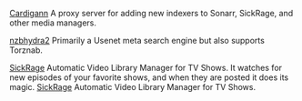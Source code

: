 
[Cardigann](https://github.com/cardigann/cardigann)
A proxy server for adding new indexers to Sonarr, SickRage, and other media managers.

[nzbhydra2](https://github.com/theotherp/nzbhydra2/)
Primarily a Usenet meta search engine but also supports Torznab.

[SickRage](https://git.sickrage.ca/SiCKRAGE/sickrage)
Automatic Video Library Manager for TV Shows. It watches for new episodes of your favorite shows, and when they are posted it does its magic.
[SickRage](https://github.com/SiCKRAGE/SiCKRAGE)
Automatic Video Library Manager for TV Shows.
